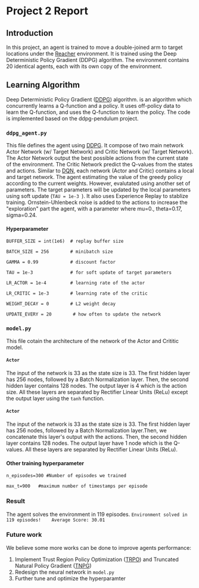# Project 2 Report

## Introduction
In this project, an agent is trained to move a double-joined arm to target locations under the  [Reacher](https://github.com/Unity-Technologies/ml-agents/blob/master/docs/Learning-Environment-Examples.md#reacher) environment.
It is trained using the Deep Deterministic Policy Gradient (DDPG) algorithm. The environment contains 20 identical agents, each with its own copy of the environment.

## Learning Algorithm
Deep Deterministic Policy Gradient ([DDPG](https://arxiv.org/abs/1509.02971)) algorithm. is an algorithm which concurrently learns a Q-function and a policy. It uses off-policy data to learn the Q-function, and uses the Q-function to learn the policy. The code is implemented based on the ddpg-pendulum project.

### `ddpg_agent.py`
This file defines the agent using [DDPG](https://arxiv.org/abs/1509.02971). It compose of two main network Actor Network (w/ Target Network) and Critic Network (w/ Target Network). The Actor Network output the best possible actions from the current state of the environment. The Critic Network predict the Q-values from the states and actions.
Similar to [DQN](https://arxiv.org/abs/1509.06461), each network (Actor and Critic) contains a local and target network. The agent estimating the value of the greedy policy according to the current weights. However, evalutated using another set of parameters. The target parameters will be updated by the local parameters using soft update (`TAU = 1e-3 `). It also uses Experience Replay to stablize training.
Ornstein-Uhlenbeck noise is added to the actions to increase the "exploration" part the agent, with a parameter where mu=0., theta=0.17, sigma=0.24.

#### Hyperparameter
`BUFFER_SIZE = int(1e6)  # replay buffer size`

`BATCH_SIZE = 256        # minibatch size`

`GAMMA = 0.99            # discount factor`

`TAU = 1e-3              # for soft update of target parameters`

`LR_ACTOR = 1e-4         # learning rate of the actor `

`LR_CRITIC = 1e-3        # learning rate of the critic`

`WEIGHT_DECAY = 0        # L2 weight decay`

`UPDATE_EVERY = 20        # how often to update the network`


### `model.py`
This file cotain the architecture of the network of the Actor and Crititic model. 

#### `Actor`
The input of the network is 33 as the state size is 33. The first hidden layer has 256 nodes, followed by a Batch Normalization layer. Then, the second hidden layer contains 128 nodes. The output layer is 4 which is the action size. All these layers are separated by Rectifier Linear Units (ReLu) except the output layer using the `tanh` function. 

#### `Actor`
The input of the network is 33 as the state size is 33. The first hidden layer has 256 nodes, followed by a Batch Normalization layer.Then, we concatenate this layer's output with the actions. Then, the second hidden layer contains 128 nodes. The output layer have 1 node which is the Q-values. All these layers are separated by Rectifier Linear Units (ReLu). 

#### Other training hyperparameter
`n_episodes=300 #Number of episodes we trained`

`max_t=900   #maximum number of timestamps per episode`

### Result
The agent solves the environment in 119 episodes.
`Environment solved in 119 episodes!	Average Score: 30.01`

### Future work
We believe some more works can be done to improve agents performance:
1. Implement Trust Region Policy Optimization ([TRPO](https://arxiv.org/abs/1604.06778)) and Truncated Natural Policy Gradient ([TNPG](https://arxiv.org/abs/1604.06778)) 
2. Redesign the neural network in `model.py`
3. Further tune and optimize the hyperparamter
